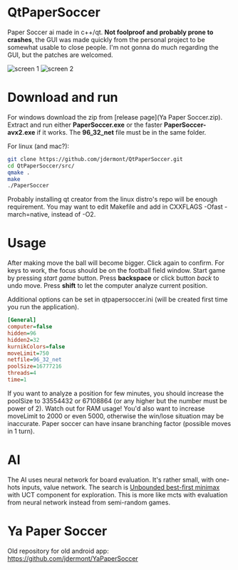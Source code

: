 # QtPaperSoccer
Paper Soccer ai made in c++/qt. **Not foolproof and probably prone to crashes**, the GUI was made quickly from the personal project to be somewhat usable to close people. I'm not gonna do much regarding the GUI, but the patches are welcomed.

![screen 1](images/screen1.png) ![screen 2](images/screen2.png)


# Download and run

For windows download the zip from [release page](Ya Paper Soccer.zip). Extract and run either **PaperSoccer.exe** or the faster **PaperSoccer-avx2.exe** if it works. The **96_32_net** file must be in the same folder.

For linux (and mac?):

```bash
git clone https://github.com/jdermont/QtPaperSoccer.git
cd QtPaperSoccer/src/
qmake .
make
./PaperSoccer
```

Probably installing qt creator from the linux distro's repo will be enough requirement.
You may want to edit Makefile and add in CXXFLAGS -Ofast -march=native, instead of -O2.


# Usage

After making move the ball will become bigger. Click again to confirm.
For keys to work, the focus should be on the football field window. Start game by pressing *start game* button. Press **backspace** or click button *back* to undo move. Press **shift** to let the computer analyze current position.

Additional options can be set in qtpapersoccer.ini (will be created first time you run the application).

```ini
[General]
computer=false
hidden=96
hidden2=32
kurnikColors=false
moveLimit=750
netfile=96_32_net
poolSize=16777216
threads=4
time=1
```

If you want to analyze a position for few minutes, you should increase the poolSize to 33554432 or 67108864 (or any higher but the number must be power of 2). Watch out for RAM usage! You'd also want to increase moveLimit to 2000 or even 5000, otherwise the win/lose situation may be inaccurate. Paper soccer can have insane branching factor (possible moves in 1 turn).


# AI

The AI uses neural network for board evaluation. It's rather small, with one-hots inputs, value network. The search is [Unbounded best-first minimax](https://arxiv.org/abs/2012.10700) with UCT component for exploration. This is more like mcts with evaluation from neural network instead from semi-random games.


# Ya Paper Soccer

Old repository for old android app: https://github.com/jdermont/YaPaperSoccer

